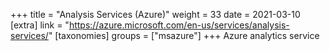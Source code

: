 +++
title = "Analysis Services (Azure)"
weight = 33
date = 2021-03-10
[extra]
link = "https://azure.microsoft.com/en-us/services/analysis-services/"
[taxonomies]
groups = ["msazure"]
+++
Azure analytics service

